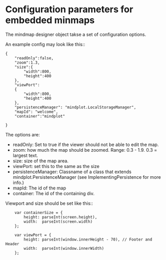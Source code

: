 # Configuration parameters for embedded minmaps

The mindmap designer object takse a set of configuration options.

An example config may look like this::

    {
        "readOnly":false,
        "zoom":1.3,
        "size":{
            "width":800,
            "height":400
        },
        "viewPort":
        {
            "width":800,
            "height":400
        },
        "persistenceManager": "mindplot.LocalStorageManager",
        "mapId": "welcome",
        "container":"mindplot"

    }

The options are:

* readOnly: Set to true if the viewer should not be able to edit the map.
* zoom: how much the map should be zoomed. Range: 0.3 - 1.9. 0.3 = largest text.
* size: size of the map area.
* viewPort: set this to the same as the size
* persistenceManager: Classname of a class that extends mindplot.PersistenceManager (see ImplementingPersistence for more info.)
* mapId: The id of the map
* container: The id of the containing div.

Viewport and size should be set like this::

        var containerSize = {
            height: parseInt(screen.height),
            width:  parseInt(screen.width)
        };

        var viewPort = {
            height: parseInt(window.innerHeight - 70), // Footer and Header
            width:  parseInt(window.innerWidth)
        };

